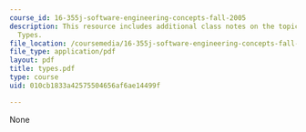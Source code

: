```yaml
---
course_id: 16-355j-software-engineering-concepts-fall-2005
description: This resource includes additional class notes on the topic - Personality
  Types.
file_location: /coursemedia/16-355j-software-engineering-concepts-fall-2005/010cb1833a42575504656af6ae14499f_types.pdf
file_type: application/pdf
layout: pdf
title: types.pdf
type: course
uid: 010cb1833a42575504656af6ae14499f

---
```

None